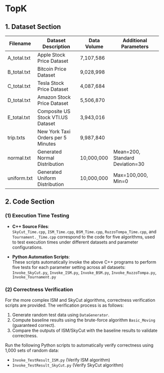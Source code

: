 # TopK
## 1. Dataset Section

| Filename       | Dataset Description                | Data Volume  | Additional Parameters                |
|----------------|-----------------------------------|--------------|---------------------------------------|
| A_total.txt    | Apple Stock Price Dataset         | 7,107,586    |                                       |
| B_total.txt    | Bitcoin Price Dataset             | 9,028,998    |                                       |
| C_total.txt    | Tesla Stock Price Dataset         | 4,087,684    |                                       |
| D_total.txt    | Amazon Stock Price Dataset        | 5,506,870    |                                       |
| E_total.txt    | Composite US Stock VTI.US Dataset | 3,943,016    |                                       |
| trip.txts      | New York Taxi Orders per 5 Minutes| 9,987,840    |                                       |
| normal.txt     | Generated Normal Distribution     | 10,000,000   | Mean=200, Standard Deviation=30       |
| uniform.txt    | Generated Uniform Distribution    | 10,000,000   | Max=100,000, Min=0                    |


## 2. Code Section

### (1) Execution Time Testing
- **C++ Source Files**:  
  `SkyCut_Time.cpp`, `ISM_Time.cpp`, `BSM_Time.cpp`, `RuzzoTompa_Time.cpp`, and `Tournament._Time.cpp` correspond to the code for five algorithms, used to test execution times under different datasets and parameter configurations.

- **Python Automation Scripts**:  
  These scripts automatically invoke the above C++ programs to perform five tests for each parameter setting across all datasets:  
  `Invoke_SkyCut.py`, `Invoke_ISM.py`, `Invoke_BSM.py`, `Invoke_RuzzoTompa.py`, `Invoke_Tournament.py`


### (2) Correctness Verification
For the more complex ISM and SkyCut algorithms, correctness verification scripts are provided. The verification process is as follows:  
1. Generate random test data using `DataGenerator`.  
2. Compute baseline results using the brute-force algorithm `Basic_Moving` (guaranteed correct).  
3. Compare the outputs of ISM/SkyCut with the baseline results to validate correctness.  

Run the following Python scripts to automatically verify correctness using 1,000 sets of random data:  
- `Invoke_TestResult_ISM.py` (Verify ISM algorithm)  
- `Invoke_TestResult_SkyCut.py` (Verify SkyCut algorithm)
